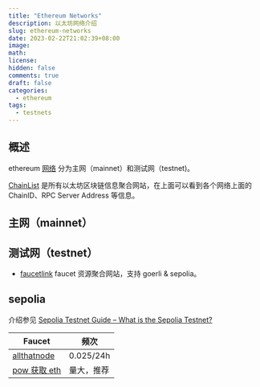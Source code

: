 ```yaml
---
title: "Ethereum Networks"
description: 以太坊网络介绍
slug: ethereum-networks
date: 2023-02-22T21:02:39+08:00
image:
math:
license:
hidden: false
comments: true
draft: false
categories:
  - ethereum
tags:
  - testnets
---
```


## 概述

ethereum [网络](https://ethereum.org/en/developers/docs/networks/) 分为主网（mainnet）和测试网（testnet)。

[ChainList](https://chainlist.org/) 是所有以太坊区块链信息聚合网站，在上面可以看到各个网络上面的 ChainID、RPC Server Address 等信息。

## 主网（mainnet）

## 测试网（testnet）

- [faucetlink](https://faucetlink.to/) faucet 资源聚合网站，支持 goerli & sepolia。

## sepolia

介绍参见 [Sepolia Testnet Guide – What is the Sepolia Testnet?](https://moralis.io/sepolia-testnet-guide-what-is-the-sepolia-testnet/)

| Faucet                                                          | 频次       |
| --------------------------------------------------------------- | ---------- |
| [allthatnode](https://www.allthatnode.com/faucet/ethereum.dsrv) | 0.025/24h  |
| [pow 获取 eth](https://sepolia-faucet.pk910.de/)                | 量大，推荐 |
